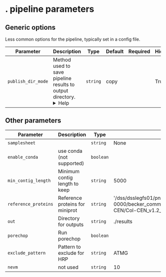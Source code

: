 # . pipeline parameters



## Generic options

Less common options for the pipeline, typically set in a config file.

| Parameter | Description | Type | Default | Required | Hidden |
|-----------|-----------|-----------|-----------|-----------|-----------|
| `publish_dir_mode` | Method used to save pipeline results to output directory. <details><summary>Help</summary><small>The Nextflow `publishDir` option specifies which intermediate files should be saved to the output directory. This option tells the pipeline what method should be used to move these files. See [Nextflow docs](https://www.nextflow.io/docs/latest/process.html#publishdir) for details.</small></details>| `string` | copy |  | True |

## Other parameters

| Parameter | Description | Type | Default | Required | Hidden |
|-----------|-----------|-----------|-----------|-----------|-----------|
| `samplesheet` |  | `string` | None | True |  |
| `enable_conda` | use conda (not supported) | `boolean` |  |  |  |
| `min_contig_length` | Minimum contig length to keep | `string` | 5000 |  |  |
| `reference_proteins` | Reference proteins for miniprot | `string` | '/dss/dsslegfs01/pn73so/pn73so-dss-0000/becker_common/reference_genomes/Arabidopsis/Col-CEN/Col-CEN_v1.2_proteins.fasta' |  |  |
| `out` | Directory for outputs | `string` | ./results |  |  |
| `porechop` | Run porechop | `boolean` |  |  |  |
| `exclude_pattern` | Pattern to exclude for HRP | `string` | ATMG |  |  |
| `nevm` | not used | `string` | 10 |  | True |
